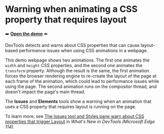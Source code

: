 # Warning when animating a CSS property that requires layout
<!--
tab-title: Warning when animating a CSS property that requires layout
top-of-page title: Warning when animating a CSS property that requires layout
-->

➡️ **[Open the demo](https://microsoftedge.github.io/Demos/devtools-animated-property-issue/)** ⬅️

DevTools detects and warns about CSS properties that can cause layout-based performance issues when using CSS animations in a webpage.

This demo webpage shows two animations. The first one animates the `width` and `height` CSS properties, and the second one animates the `transform` property. Although the result is the same, the first animation forces the browser rendering engine to re-create the layout of the page at each frame of the animation, which could lead to performance issues while using the page. The second animation runs on the compositor thread, and doesn't impact the page's main thread.

The **Issues** and **Elements** tools show a warning when an animation that uses a CSS property that requires layout is running on the page.

To learn more, see [The Issues tool and Styles pane warn about CSS properties that trigger Layout](https://learn.microsoft.com/microsoft-edge/devtools/whats-new/2023/06/devtools-114#the-issues-tool-and-styles-pane-warn-about-css-properties-that-trigger-layout) in _What's New in DevTools (Microsoft Edge 114)_.
